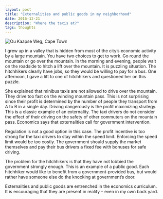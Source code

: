 ```yaml
---
layout: post
title: "Externalities and public goods in my neighborhood"
date: 2016-12-21
description: "Where the taxis at?"
tags: thoughts
---
```

![Ou Kaapse Weg, Cape Town](http://www.mountainpassessouthafrica.co.za/media/k2/items/cache/00d9b1e39f02d57be65ad2a9a6eaa3b8_XL.jpg)

I grew up in a valley that is hidden from most of the city’s economic activity by a large mountain. You have two choices to get to work. Go round the mountain or go over the mountain. In the morning and evening, people wait on the roadside to hitch a lift over the mountain. It is puzzling situation. The hitchhikers clearly have jobs, so they would be willing to pay for a bus. One afternoon, I gave a lift to one of hitchhikers and questioned her on this puzzle.

She explained that minibus taxis are not allowed to drive over the mountain. They drive too fast on the winding mountain pass. This is not surprising since their profit is determined by the number of people they transport from A to B in a single day. Driving dangerously is the profit maximizing strategy. This is a classic example of an externality. The taxi drivers do not consider the effect of their driving on the safety of other commuters on the mountain pass. Economics says that externalities call for government intervention.

Regulation is not a good option in this case. The profit incentive is too strong for the taxi drivers to stay within the speed limit. Enforcing the speed limit would be too costly. The government should supply the market themselves and pay their bus drivers a fixed fee with bonuses for safe driving.

The problem for the hitchhikers is that they have not lobbied the government strongly enough. This is an example of a public good. Each hitchhiker would like to benefit from a government-provided bus, but would rather have someone else do the knocking at government’s door.

Externalities and public goods are entrenched in the economics curriculum. It is encouraging that they are present in reality – even in my own back yard.
